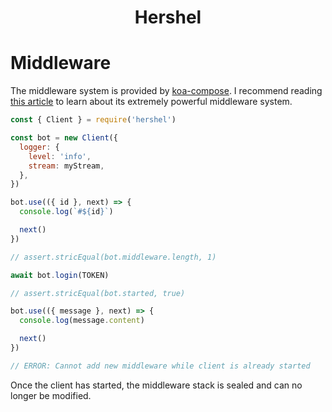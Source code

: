 <h1 align="center">Hershel</h1>

# Middleware

The middleware system is provided by [koa-compose](https://github.com/koajs/compose). I recommend reading [this article](https://medium.com/netscape/mastering-koa-middleware-f0af6d327a69) to learn about its extremely powerful middleware system.

```js
const { Client } = require('hershel')

const bot = new Client({
  logger: {
    level: 'info',
    stream: myStream,
  },
})

bot.use(({ id }, next) => {
  console.log(`#${id}`)

  next()
})

// assert.stricEqual(bot.middleware.length, 1)

await bot.login(TOKEN)

// assert.stricEqual(bot.started, true)

bot.use(({ message }, next) => {
  console.log(message.content)

  next()
})

// ERROR: Cannot add new middleware while client is already started
```

Once the client has started, the middleware stack is sealed and can no longer be modified.
